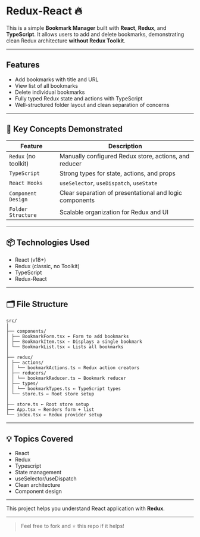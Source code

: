 # Redux-React 🔥

This is a simple **Bookmark Manager** built with **React**, **Redux**, and **TypeScript**. It allows users to add and delete bookmarks, demonstrating clean Redux architecture **without Redux Toolkit**.

---

## Features

- Add bookmarks with title and URL
- View list of all bookmarks
- Delete individual bookmarks
- Fully typed Redux state and actions with TypeScript
- Well-structured folder layout and clean separation of concerns

---

## 🧠 Key Concepts Demonstrated

| Feature              | Description                                             |
| -------------------- | ------------------------------------------------------- |
| `Redux` (no toolkit) | Manually configured Redux store, actions, and reducer   |
| `TypeScript`         | Strong types for state, actions, and props              |
| `React Hooks`        | `useSelector`, `useDispatch`, `useState`                |
| `Component Design`   | Clear separation of presentational and logic components |
| `Folder Structure`   | Scalable organization for Redux and UI                  |

---

## 📦 Technologies Used

- React (v18+)
- Redux (classic, no Toolkit)
- TypeScript
- Redux-React

---

## 🗂️ File Structure

```
src/
│
├── components/
│ ├── BookmarkForm.tsx ← Form to add bookmarks
│ ├── BookmarkItem.tsx ← Displays a single bookmark
│ └── BookmarkList.tsx ← Lists all bookmarks
│
├── redux/
│ ├── actions/
│ │ └── bookmarkActions.ts ← Redux action creators
│ ├── reducers/
│ │ └── bookmarkReducer.ts ← Bookmark reducer
│ ├── types/
│ │ └── bookmarkTypes.ts ← TypeScript types
│ └── store.ts ← Root store setup
│
├── store.ts ← Root store setup
├── App.tsx ← Renders form + list
└── index.tsx ← Redux provider setup
```

---

## 💡 Topics Covered

- React
- Redux
- Typescript
- State management
- useSelector/useDispatch
- Clean architecture
- Component design

---

This project helps you understand React application with **Redux**.

---

> Feel free to fork and ⭐️ this repo if it helps!
